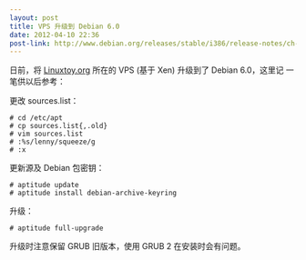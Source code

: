 ```yaml
---
layout: post
title: VPS 升级到 Debian 6.0
date: 2012-04-10 22:36
post-link: http://www.debian.org/releases/stable/i386/release-notes/ch-upgrading.en.html
---
```


日前，将 [Linuxtoy.org][l] 所在的 VPS (基于 Xen) 升级到了 Debian 6.0，这里记
一笔供以后参考：

更改 sources.list：

    # cd /etc/apt
    # cp sources.list{,.old}
    # vim sources.list
    # :%s/lenny/squeeze/g
    # :x

更新源及 Debian 包密钥：

    # aptitude update
    # aptitude install debian-archive-keyring

升级：

    # aptitude full-upgrade

升级时注意保留 GRUB 旧版本，使用 GRUB 2 在安装时会有问题。

[l]: http://linuxtoy.org
